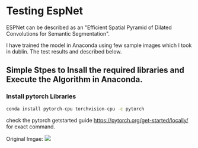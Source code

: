 # Testing EspNet

ESPNet can be described as an "Efficient Spatial Pyramid of Dilated Convolutions for Semantic Segmentation". 

I have trained the model in Anaconda using few sample images which I took in dublin. The test results and described below.

## Simple Stpes to Insall the required libraries and  Execute the Algorithm in Anaconda.

### Install pytorch Libraries

```bash
conda install pytorch-cpu torchvision-cpu -c pytorch
```
check the pytorch getstarted guide https://pytorch.org/get-started/locally/ for exact command.

Original Imgae:
![](images/c_data_IMG_0400.JPG)

